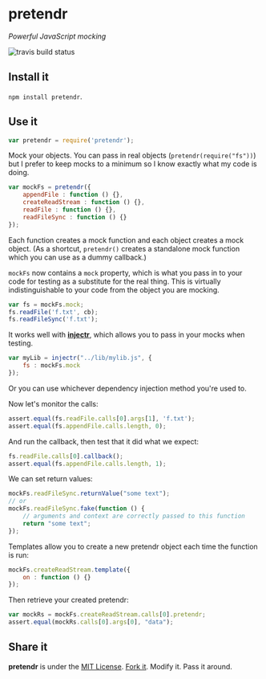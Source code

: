 # pretendr #

_Powerful JavaScript mocking_

![travis build status](https://travis-ci.org/nathanmacinnes/pretendr.svg)

## Install it ##

`npm install pretendr`.

## Use it ##

````javascript
var pretendr = require('pretendr');
````

Mock your objects. You can pass in real objects (`pretendr(require("fs"))`) but
I prefer to keep mocks to a minimum so I know exactly what my code is doing.

````javascript
var mockFs = pretendr({
    appendFile : function () {},
    createReadStream : function () {},
	readFile : function () {},
	readFileSync : function () {}
});
````

Each function creates a mock function and each object creates a mock object. (As
a shortcut, `pretendr()` creates a standalone mock function which you can use as
a dummy callback.)

`mockFs` now contains a `mock` property, which is what you pass in to your code
for testing as a substitute for the real thing. This is virtually
indistinguishable to your code from the object you are mocking.

````javascript
var fs = mockFs.mock;
fs.readFile('f.txt', cb);
fs.readFileSync('f.txt');
````

It works well with [**injectr**](https://github.com/nathanmacinnes/injectr),
which allows you to pass in your mocks when testing.

````js
var myLib = injectr("../lib/mylib.js", {
    fs : mockFs.mock
});
````

Or you can use whichever dependency injection method you're used to.

Now let's monitor the calls:

````javascript
assert.equal(fs.readFile.calls[0].args[1], 'f.txt');
assert.equal(fs.appendFile.calls.length, 0);
````

And run the callback, then test that it did what we expect:

````javascript
fs.readFile.calls[0].callback();
assert.equal(fs.appendFile.calls.length, 1);
````

We can set return values:
````javascript
mockFs.readFileSync.returnValue("some text");
// or
mockFs.readFileSync.fake(function () {
    // arguments and context are correctly passed to this function
    return "some text";
});
````

Templates allow you to create a new pretendr object each time the function is
run:
````js
mockFs.createReadStream.template({
    on : function () {}
});
````

Then retrieve your created pretendr:

````js
var mockRs = mockFs.createReadStream.calls[0].pretendr;
assert.equal(mockRs.calls[0].args[0], "data");
````

## Share it ##

**pretendr** is under the [MIT License](http://www.opensource.org/licenses/MIT).
[Fork it](https://github.com/nathanmacinnes/pretendr). Modify it. Pass it
around.
